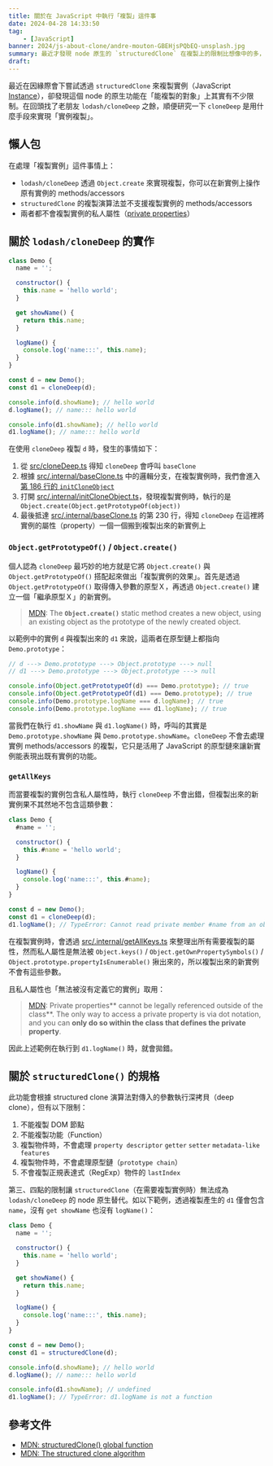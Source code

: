 ```yaml
---
title: 關於在 JavaScript 中執行「複製」這件事
date: 2024-04-28 14:33:50
tag:
	- [JavaScript]
banner: 2024/js-about-clone/andre-mouton-GBEHjsPQbEQ-unsplash.jpg
summary: 最近才發現 node 原生的 `structuredClone` 在複製上的限制比想像中的多，如果有複製純物件以外的需求（比如要處理實例），還是需要使用 `lodash/cloneDeep` 🙈
draft: 
---
```


最近在因緣際會下嘗試透過 `structuredClone` 來複製實例（JavaScript [Instance](https://developer.mozilla.org/en-US/docs/Glossary/Instance)），卻發現這個 node 的原生功能在「能複製的對象」上其實有不少限制。在回頭找了老朋友 `lodash/cloneDeep` 之餘，順便研究一下 `cloneDeep` 是用什麼手段來實現「實例複製」。

## 懶人包

在處理「複製實例」這件事情上：

- `lodash/cloneDeep` 透過 `Object.create` 來實現複製，你可以在新實例上操作原有實例的 methods/accessors
- `structuredClone` 的複製演算法並不支援複製實例的 methods/accessors
- 兩者都不會複製實例的私人屬性（[private properties](https://developer.mozilla.org/en-US/docs/Web/JavaScript/Reference/Classes/Private_properties)）

## 關於 `lodash/cloneDeep` 的實作

```js
class Demo {
  name = '';

  constructor() {
    this.name = 'hello world';
  }

  get showName() {
    return this.name;
  }

  logName() {
    console.log('name:::', this.name);
  }
}

const d = new Demo();
const d1 = cloneDeep(d);

console.info(d.showName); // hello world
d.logName(); // name::: hello world

console.info(d1.showName); // hello world
d1.logName(); // name::: hello world
```

在使用 `cloneDeep` 複製 `d` 時，發生的事情如下：

1. 從 [src/cloneDeep.ts](https://github.com/lodash/lodash/blob/a67a085cc0612f5b83d78024e507427dab25ca2c/src/cloneDeep.ts) 得知 `cloneDeep` 會呼叫 `baseClone`
2. 根據 [src/.internal/baseClone.ts](https://github.com/lodash/lodash/blob/main/src/.internal/baseClone.ts#L157) 中的邏輯分支，在複製實例時，我們會進入[第 186 行的 `initCloneObject`](https://github.com/lodash/lodash/blob/main/src/.internal/baseClone.ts#L186)
3. 打開 [src/.internal/initCloneObject.ts](https://github.com/lodash/lodash/blob/main/src/.internal/initCloneObject.ts)，發現複製實例時，執行的是 `Object.create(Object.getPrototypeOf(object))`
4. 最後抵達 [src/.internal/baseClone.ts](https://github.com/lodash/lodash/blob/main/src/.internal/baseClone.ts#L230) 的第 230 行，得知 `cloneDeep` 在這裡將實例的屬性（property）一個一個搬到複製出來的新實例上

### `Object.getPrototypeOf()` / `Object.create()`

個人認為 `cloneDeep` 最巧妙的地方就是它將 `Object.create()` 與 `Object.getPrototypeOf()` 搭配起來做出「複製實例的效果」。首先是透過 `Object.getPrototypeOf()` 取得傳入參數的原型Ｘ，再透過 `Object.create()` 建立一個「繼承原型Ｘ」的新實例。

> [MDN](https://developer.mozilla.org/en-US/docs/Web/JavaScript/Reference/Global_Objects/Object/create): The **`Object.create()`** static method creates a new object, using an existing object as the prototype of the newly created object.

以範例中的實例 `d` 與複製出來的 `d1` 來說，這兩者在原型鏈上都指向 `Demo.prototype`：

```js
// d ---> Demo.prototype ---> Object.prototype ---> null
// d1 ---> Demo.prototype ---> Object.prototype ---> null
```

```js
console.info(Object.getPrototypeOf(d) === Demo.prototype); // true
console.info(Object.getPrototypeOf(d1) === Demo.prototype); // true
console.info(Demo.prototype.logName === d.logName); // true
console.info(Demo.prototype.logName === d1.logName); // true
```

當我們在執行 `d1.showName` 與 `d1.logName()` 時，呼叫的其實是 `Demo.prototype.showName` 與 `Demo.prototype.showName`。`cloneDeep` 不會去處理實例 methods/accessors 的複製，它只是活用了 JavaScript 的原型鏈來讓新實例能表現出既有實例的功能。

### `getAllKeys`

而當要複製的實例包含私人屬性時，執行 `cloneDeep` 不會出錯，但複製出來的新實例果不其然地不包含這類參數：

```js
class Demo {
  #name = '';

  constructor() {
    this.#name = 'hello world';
  }

  logName() {
    console.log('name:::', this.#name);
  }
}

const d = new Demo();
const d1 = cloneDeep(d);
d1.logName(); // TypeError: Cannot read private member #name from an object whose class did not declare it
```

在複製實例時，會透過 [src/.internal/getAllKeys.ts](https://github.com/lodash/lodash/blob/main/src/.internal/getAllKeys.ts) 來整理出所有需要複製的屬性，然而私人屬性是無法被 `Object.keys()` / `Object.getOwnPropertySymbols()` / `Object.prototype.propertyIsEnumerable()` 揪出來的，所以複製出來的新實例不會有這些參數。

且私人屬性也「無法被沒有定義它的實例」取用：

> [MDN](https://developer.mozilla.org/en-US/docs/Web/JavaScript/Reference/Classes/Private_properties): Private properties** cannot be legally referenced outside of the class**. The only way to access a private property is via dot notation, and you can **only do so within the class that defines the private property**.

因此上述範例在執行到 `d1.logName()` 時，就會拋錯。

## 關於 `structuredClone()` 的規格

此功能會根據 structured clone 演算法對傳入的參數執行深拷貝（deep clone），但有以下限制：

1. 不能複製 DOM 節點
2. 不能複製功能（Function）
3. 複製物件時，不會處理 `property descriptor` `getter` `setter` `metadata-like features`
4. 複製物件時，不會處理原型鏈（`prototype chain`）
5. 不會複製正規表達式（RegExp）物件的 `lastIndex`

第三、四點的限制讓 `structuredClone`（在需要複製實例時）無法成為 `lodash/cloneDeep` 的 node 原生替代。如以下範例，透過複製產生的 `d1` 僅會包含 `name`，沒有 `get showName` 也沒有 `logName()`：

```js
class Demo {
  name = '';

  constructor() {
    this.name = 'hello world';
  }

  get showName() {
    return this.name;
  }

  logName() {
    console.log('name:::', this.name);
  }
}

const d = new Demo();
const d1 = structuredClone(d);

console.info(d.showName); // hello world
d.logName(); // name::: hello world

console.info(d1.showName); // undefined
d1.logName(); // TypeError: d1.logName is not a function
```

## 參考文件

- [MDN: structuredClone() global function](https://developer.mozilla.org/en-US/docs/Web/API/structuredClone)
- [MDN: The structured clone algorithm](https://developer.mozilla.org/en-US/docs/Web/API/Web_Workers_API/Structured_clone_algorithm)
